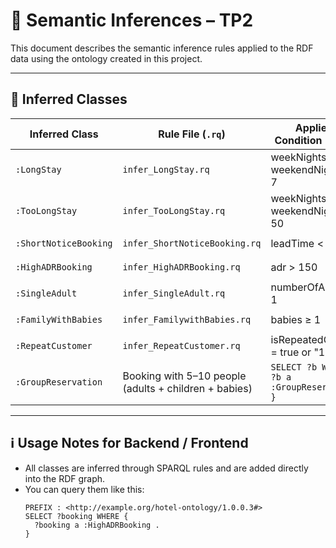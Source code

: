 # 📘 Semantic Inferences – TP2

This document describes the semantic inference rules applied to the RDF data using the ontology created in this project.

---

## 📄 Inferred Classes

| Inferred Class          | Rule File (`.rq`)                | Applied Condition (Rule)                              | SPARQL Query Example           |
|-------------------------|----------------------------------|--------------------------------------------------------|--------------------------------|
| `:LongStay`             | `infer_LongStay.rq`              | weekNights + weekendNights > 7                         | `?b a :LongStay`               |
| `:TooLongStay`          | `infer_TooLongStay.rq`           | weekNights + weekendNights > 50                        | `?b a :TooLongStay`            |
| `:ShortNoticeBooking`   | `infer_ShortNoticeBooking.rq`    | leadTime < 3                                           | `?b a :ShortNoticeBooking`     |
| `:HighADRBooking`       | `infer_HighADRBooking.rq`        | adr > 150                                              | `?b a :HighADRBooking`         |
| `:SingleAdult`          | `infer_SingleAdult.rq`           | numberOfAdults = 1                                     | `?b a :SingleAdult`            |
| `:FamilyWithBabies`     | `infer_FamilywithBabies.rq`      | babies ≥ 1                                             | `?b a :FamilyWithBabies`       |
| `:RepeatCustomer`       | `infer_RepeatCustomer.rq`        | isRepeatedGuest = true or "1"                          | `?b a :RepeatCustomer`         |
| `:GroupReservation` | Booking with 5–10 people (adults + children + babies) | `SELECT ?b WHERE { ?b a :GroupReservation }` |

---

## ℹ️ Usage Notes for Backend / Frontend

- All classes are inferred through SPARQL rules and are added directly into the RDF graph.
- You can query them like this:
  ```sparql
  PREFIX : <http://example.org/hotel-ontology/1.0.0.3#>
  SELECT ?booking WHERE {
    ?booking a :HighADRBooking .
  }

